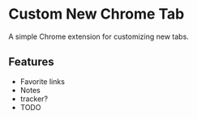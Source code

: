 # Custom New Chrome Tab

A simple Chrome extension for customizing new tabs.

## Features 
* Favorite links
* Notes
* tracker?
* TODO 
